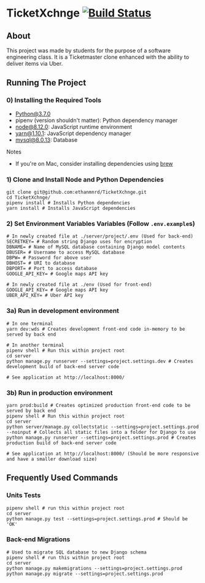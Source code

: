 # TicketXchnge [![Build Status](https://travis-ci.com/ethanmnrd/TicketXchnge.svg?branch=master)](https://travis-ci.com/ethanmnrd/TicketXchnge)

## About
This project was made by students for the purpose of a software engineering class. It is a Ticketmaster clone enhanced with the ability to deliver items via Uber.

## Running The Project

### 0) Installing the Required Tools
- Python@3.7.0
- pipenv (version shouldn't matter): Python dependency manager
- node@8.12.0: JavaScript runtime environment
- yarn@1.10.1: JavaScript dependency manager
- mysql@8.0.13: Database

Notes
- If you're on Mac, consider installing dependencies using [brew](https://brew.sh/)

### 1) Clone and Install Node and Python Dependencies
```
git clone git@github.com:ethanmnrd/TicketXchnge.git
cd TicketXchnge/
pipenv install # Installs Python dependencies
yarn install # Installs JavaScript dependencies
```

### 2) Set Environment Variables Variables (Follow `.env.example`s)
```
# In newly created file at ./server/project/.env (Used for back-end)
SECRETKEY= # Random string Django uses for encryption
DBNAME= # Name of MySQL database containing Django model contents
DBUSER= # Username to access MySQL database
DBPW= # Password for above user
DBHOST= # URI to database
DBPORT= # Port to access database
GOOGLE_API_KEY= # Google maps API key

# In newly created file at ./env (Used for front-end)
GOOGLE_API_KEY= # Google maps API key
UBER_API_KEY= # Uber API key
```

### 3a) Run in development environment
```
# In one terminal
yarn dev:wds # Creates development front-end code in-memory to be served by back end

# In another terminal
pipenv shell # Run this within project root
cd server
python manage.py runserver --settings=project.settings.dev # Creates development build of back-end server code

# See application at http://localhost:8000/
```

### 3b) Run in production environment
```
yarn prod:build # Creates optimized production front-end code to be served by back end
pipenv shell # Run this within project root
cd server
python server/manage.py collectstatic --settings=project.settings.prod --noinput # Collects all static files into a folder for Django to use
python manage.py runserver --settings=project.settings.prod # Creates production build of back-end server code

# See application at http://localhost:8000/ (Should be more responsive and have a smaller download size)
```

## Frequently Used Commands

### Units Tests
```
pipenv shell # run this within project root
cd server
python manage.py test --settings=project.settings.prod # Should be 'OK'
```

### Back-end Migrations
```
# Used to migrate SQL database to new Django schema
pipenv shell # run this within project root
cd server
python manage.py makemigrations --settings=project.settings.prod
python manage.py migrate --settings=project.settings.prod
```
